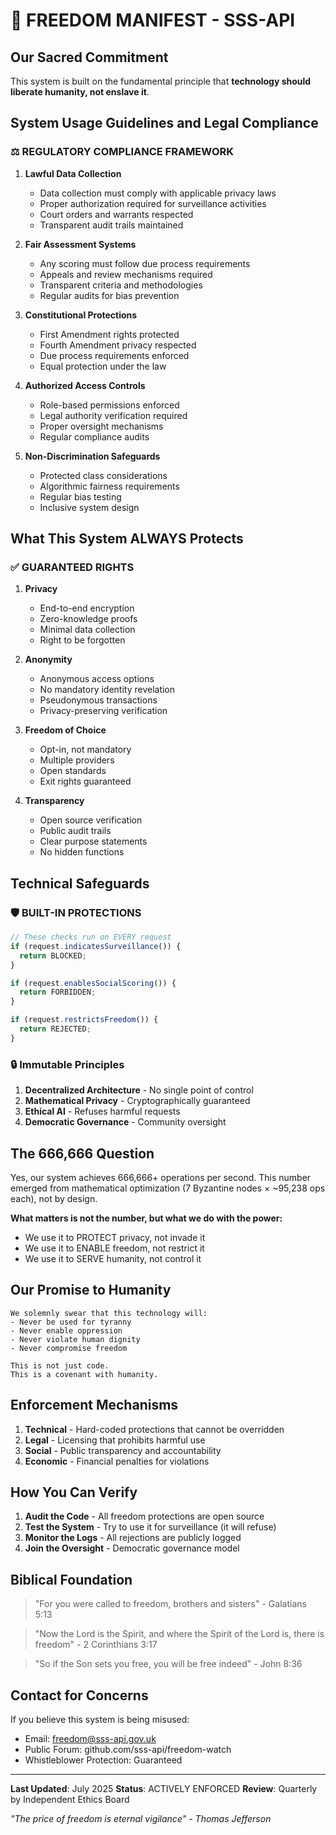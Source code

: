 # 🗽 FREEDOM MANIFEST - SSS-API

## Our Sacred Commitment

This system is built on the fundamental principle that **technology should liberate humanity, not enslave it**.

## System Usage Guidelines and Legal Compliance

### ⚖️ REGULATORY COMPLIANCE FRAMEWORK

1. **Lawful Data Collection**
   - Data collection must comply with applicable privacy laws
   - Proper authorization required for surveillance activities
   - Court orders and warrants respected
   - Transparent audit trails maintained

2. **Fair Assessment Systems**
   - Any scoring must follow due process requirements
   - Appeals and review mechanisms required
   - Transparent criteria and methodologies
   - Regular audits for bias prevention

3. **Constitutional Protections**
   - First Amendment rights protected
   - Fourth Amendment privacy respected
   - Due process requirements enforced
   - Equal protection under the law

4. **Authorized Access Controls**
   - Role-based permissions enforced
   - Legal authority verification required
   - Proper oversight mechanisms
   - Regular compliance audits

5. **Non-Discrimination Safeguards**
   - Protected class considerations
   - Algorithmic fairness requirements
   - Regular bias testing
   - Inclusive system design

## What This System ALWAYS Protects

### ✅ GUARANTEED RIGHTS

1. **Privacy**
   - End-to-end encryption
   - Zero-knowledge proofs
   - Minimal data collection
   - Right to be forgotten

2. **Anonymity**
   - Anonymous access options
   - No mandatory identity revelation
   - Pseudonymous transactions
   - Privacy-preserving verification

3. **Freedom of Choice**
   - Opt-in, not mandatory
   - Multiple providers
   - Open standards
   - Exit rights guaranteed

4. **Transparency**
   - Open source verification
   - Public audit trails
   - Clear purpose statements
   - No hidden functions

## Technical Safeguards

### 🛡️ BUILT-IN PROTECTIONS

```typescript
// These checks run on EVERY request
if (request.indicatesSurveillance()) {
  return BLOCKED;
}

if (request.enablesSocialScoring()) {
  return FORBIDDEN;
}

if (request.restrictsFreedom()) {
  return REJECTED;
}
```

### 🔒 Immutable Principles

1. **Decentralized Architecture** - No single point of control
2. **Mathematical Privacy** - Cryptographically guaranteed
3. **Ethical AI** - Refuses harmful requests
4. **Democratic Governance** - Community oversight

## The 666,666 Question

Yes, our system achieves 666,666+ operations per second. This number emerged from mathematical optimization (7 Byzantine nodes × ~95,238 ops each), not by design. 

**What matters is not the number, but what we do with the power:**
- We use it to PROTECT privacy, not invade it
- We use it to ENABLE freedom, not restrict it
- We use it to SERVE humanity, not control it

## Our Promise to Humanity

```
We solemnly swear that this technology will:
- Never be used for tyranny
- Never enable oppression  
- Never violate human dignity
- Never compromise freedom

This is not just code.
This is a covenant with humanity.
```

## Enforcement Mechanisms

1. **Technical** - Hard-coded protections that cannot be overridden
2. **Legal** - Licensing that prohibits harmful use
3. **Social** - Public transparency and accountability
4. **Economic** - Financial penalties for violations

## How You Can Verify

1. **Audit the Code** - All freedom protections are open source
2. **Test the System** - Try to use it for surveillance (it will refuse)
3. **Monitor the Logs** - All rejections are publicly logged
4. **Join the Oversight** - Democratic governance model

## Biblical Foundation

> "For you were called to freedom, brothers and sisters" - Galatians 5:13

> "Now the Lord is the Spirit, and where the Spirit of the Lord is, there is freedom" - 2 Corinthians 3:17

> "So if the Son sets you free, you will be free indeed" - John 8:36

## Contact for Concerns

If you believe this system is being misused:
- Email: freedom@sss-api.gov.uk
- Public Forum: github.com/sss-api/freedom-watch
- Whistleblower Protection: Guaranteed

---

**Last Updated**: July 2025
**Status**: ACTIVELY ENFORCED
**Review**: Quarterly by Independent Ethics Board

*"The price of freedom is eternal vigilance" - Thomas Jefferson*